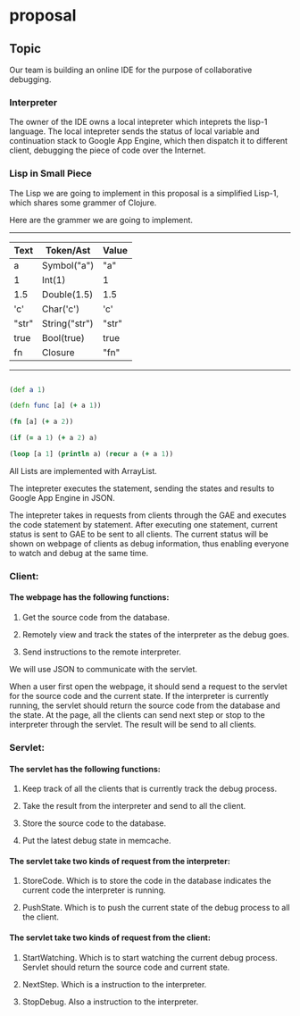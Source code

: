 # proposal

## Topic

Our team is building an online IDE for the purpose of collaborative debugging.

### Interpreter

The owner of the IDE owns a local intepreter which inteprets the lisp-1 language. The local intepreter sends
the status of local variable and continuation stack to Google App Engine, which then dispatch it to different 
client, debugging the piece of code over the Internet.

### Lisp in Small Piece

The Lisp we are going to implement in this proposal is a simplified Lisp-1, which shares some grammer of Clojure.

Here are the grammer we are going to implement.


----------------------------------------
|   Text   |  Token/Ast    |   Value   |
|----------|---------------|-----------|
|   a      |  Symbol("a")  |   "a"     |
|   1      |  Int(1)       |    1      |
|   1.5    |  Double(1.5)  |    1.5    |
|   'c'    |  Char('c')    |    'c'    |
|  "str"   |  String("str")|    "str"  |
|  true    |  Bool(true)   |   true    |
|  fn      |  Closure      |   "fn"    |     
----------------------------------------


``` clojure

(def a 1)

(defn func [a] (+ a 1))

(fn [a] (+ a 2))

(if (= a 1) (+ a 2) a)

(loop [a 1] (println a) (recur a (+ a 1))

 ```
 
 All Lists are implemented with ArrayList. 
 
 The intepreter executes the statement, sending the states and results to Google App Engine in JSON.
 
 The intepreter takes in requests from clients through the GAE and executes the code statement by statement. After executing one statement, 
 current status is sent to GAE to be sent to all clients. The current status will be shown on webpage of clients as debug information, thus enabling everyone 
 to watch and debug at the same time. 




### Client:

#### The webpage has the following functions:

1. Get the source code from the database.

2. Remotely view and track the states of the interpreter as the debug goes.

3. Send instructions to the remote interpreter.

We will use JSON to communicate with the servlet.



When a user first open the webpage, it should send a request to the servlet for the source code and the current state. 
If the interpreter is currently running, the servlet should return the source code from the database and the state.
At the page, all the clients can send next step or stop to the interpreter through the servlet. The result will be send to all clients.



### Servlet:

#### The servlet has the following functions:

1. Keep track of all the clients that is currently track the debug process.

2. Take the result from the interpreter and send to all the client.
 
3. Store the source code to the database.

4. Put the latest debug state in memcache.

#### The servlet take two kinds of request from the interpreter:

1. StoreCode. Which is to store the code in the database indicates the current code the interpreter is running.

2. PushState. Which is to push the current state of the debug process to all the client.

#### The servlet take two kinds of request from the client:

1. StartWatching. Which is to start watching the current debug process. Servlet should return the source code and current state.

2. NextStep. Which is a instruction to the interpreter.

3. StopDebug. Also a instruction to the interpreter.


